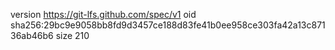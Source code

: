 version https://git-lfs.github.com/spec/v1
oid sha256:29bc9e9058bb8fd9d3457ce188d83fe41b0ee958ce303fa42a13c87136ab46b6
size 210
